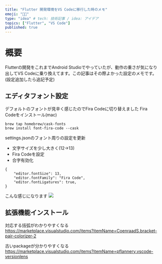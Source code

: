 ```yaml
---
title: "Flutter 開発環境をVS Codeに移行した時のメモ"
emoji: "😵‍💫"
type: "idea" # tech: 技術記事 / idea: アイデア
topics: ["Flutter", "VS Code"]
published: true
---
```


# 概要
Flutterの開発をこれまでAndroid Studioでやっていたが、動作の重さが気になり出してVS Codeに乗り換えてます。この記事はその際よかった設定のメモです。(設定追加したら追記予定)

## エディタフォント設定
デフォルトのフォントが見辛く感じたのでFira Codeに切り替えました
Fira Codeをインストール(mac)
```
brew tap homebrew/cask-fonts
brew install font-fira-code --cask
```
settings.jsonのフォント周りの設定を更新
- 文字サイズを少し大きく(12->13)
- Fira Codeを設定
- 合字有効化
```
{
    "editor.fontSize": 13,
    "editor.fontFamily": "Fira Code",
    "editor.fontLigatures": true,
}
```
こんな感じになります
![](https://storage.googleapis.com/zenn-user-upload/a53185aea7b3-20211209.png)

## 拡張機能インストール
対応する括弧がわかりやすくなる
https://marketplace.visualstudio.com/items?itemName=CoenraadS.bracket-pair-colorizer-2

古いpackageが分かりやすくなる
https://marketplace.visualstudio.com/items?itemName=pflannery.vscode-versionlens

